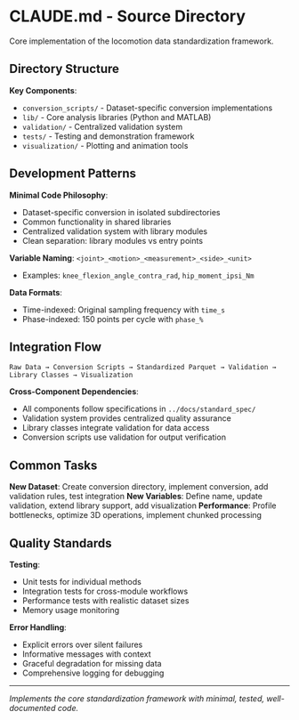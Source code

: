 # CLAUDE.md - Source Directory

Core implementation of the locomotion data standardization framework.

## Directory Structure

**Key Components**:
- `conversion_scripts/` - Dataset-specific conversion implementations
- `lib/` - Core analysis libraries (Python and MATLAB)
- `validation/` - Centralized validation system
- `tests/` - Testing and demonstration framework
- `visualization/` - Plotting and animation tools

## Development Patterns

**Minimal Code Philosophy**:
- Dataset-specific conversion in isolated subdirectories
- Common functionality in shared libraries
- Centralized validation system with library modules
- Clean separation: library modules vs entry points

**Variable Naming**: `<joint>_<motion>_<measurement>_<side>_<unit>`
- Examples: `knee_flexion_angle_contra_rad`, `hip_moment_ipsi_Nm`

**Data Formats**:
- Time-indexed: Original sampling frequency with `time_s`
- Phase-indexed: 150 points per cycle with `phase_%`

## Integration Flow

```
Raw Data → Conversion Scripts → Standardized Parquet → Validation → Library Classes → Visualization
```

**Cross-Component Dependencies**:
- All components follow specifications in `../docs/standard_spec/`
- Validation system provides centralized quality assurance
- Library classes integrate validation for data access
- Conversion scripts use validation for output verification

## Common Tasks

**New Dataset**: Create conversion directory, implement conversion, add validation rules, test integration
**New Variables**: Define name, update validation, extend library support, add visualization
**Performance**: Profile bottlenecks, optimize 3D operations, implement chunked processing

## Quality Standards

**Testing**:
- Unit tests for individual methods
- Integration tests for cross-module workflows
- Performance tests with realistic dataset sizes
- Memory usage monitoring

**Error Handling**:
- Explicit errors over silent failures
- Informative messages with context
- Graceful degradation for missing data
- Comprehensive logging for debugging

---

*Implements the core standardization framework with minimal, tested, well-documented code.*